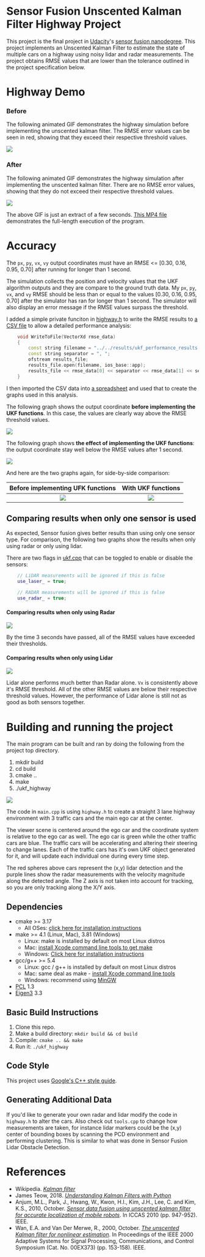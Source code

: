 # Sensor Fusion Unscented Kalman Filter Highway Project

This project is the final project in [Udacity](https://www.udacity.com)'s [sensor fusion nanodegree](https://www.udacity.com/course/sensor-fusion-engineer-nanodegree--nd313). This project implements an Unscented Kalman Filter to estimate the state of multiple cars on a highway using noisy lidar and radar measurements. The project obtains RMSE values that are lower than the tolerance outlined in the project specification below. 

# Highway Demo

### Before
The following animated GIF demonstrates the highway simulation before implementing the unscented kalman filter. The RMSE error values can be seen in red, showing that they exceed their respective threshold values. 

![](results/before.gif)

### After
The following animated GIF demonstrates the highway simulation after implementing the unscented kalman filter. There are no RMSE error values, showing that they do not exceed their respective threshold values.

![](results/UKF_SensorFusion_RMSE.gif)

The above GIF is just an extract of a few seconds. [This MP4 file](results/UKF_SensorFusion_RMSE.mp4) demonstrates the full-length execution of the program.


# Accuracy
The `px`, `py`, `vx`, `vy` output coordinates must have an RMSE <= [0.30, 0.16, 0.95, 0.70] after running for longer than 1 second.

The simulation collects the position and velocity values that the UKF algorithm outputs and they are compare to the ground truth data. My `px`, `py`, `vx`, and `vy` RMSE should be less than or equal to the values [0.30, 0.16, 0.95, 0.70] after the simulator has ran for longer than 1 second. The simulator will also display an error message if the RMSE values surpass the threshold.

I added a simple private funciton in [highway.h](src/ukf/highway.h) to write the RMSE results to [a CSV file](results/ukf_performance_results.csv) to allow a detailed performance analysis:

```c++
    void WriteToFile(VectorXd rmse_data)
    {
        const string filename = "../../results/ukf_performance_results.csv";
        const string separator = ", ";
        ofstream results_file;
        results_file.open(filename, ios_base::app);
        results_file << rmse_data[0] << separator << rmse_data[1] << separator << rmse_data[2] << separator << rmse_data[3] << endl;
    }
```

I then imported the CSV data into [a spreadsheet](results/ukf_performance_results.xlsx) and used that to create the graphs used in this analysis.

The following graph shows the output coordinate **before implementing the UKF functions**. In this case, the values are clearly way above the RMSE threshold values.

![](results/RMSE_Before.png)

The following graph shows **the effect of implementing the UKF functions**: the output coordinate stay well below the RMSE values after 1 second.

![](results/RMSE_SensorFusion.png)

And here are the two graphs again, for side-by-side comparison:

Before implementing UFK functions | With UKF functions
:---:|:---:
![](results/RMSE_Before.png) | ![](results/RMSE_SensorFusion.png)

## Comparing results when only one sensor is used
As expected, Sensor fusion gives better results than using only one sensor type. For comparison, the following two graphs show the results when only using radar or only using lidar.

There are two flags in [ukf.cpp](src/ukf/ukf.cpp) that can be toggled to enable or disable the sensors:

```c++
    // LiDAR measurements will be ignored if this is false
    use_laser_ = true;

    // RADAR measurements will be ignored if this is false
    use_radar_ = true;
```

#### Comparing results when only using Radar

![](results/RMSE_RadarOnly.png)

By the time 3 seconds have passed, all of the RMSE values have exceeded their thresholds.  

#### Comparing results when only using Lidar

![](results/RMSE_LidarOnly.png)

Lidar alone performs much better than Radar alone. `Vx` is consistently above it's RMSE threshold. All of the other RMSE values are below their respective threshold values. However, the performance of Lidar alone is still not as good as both sensors together. 

# Building and running the project
The main program can be built and ran by doing the following from the project top directory.

1. mkdir build
2. cd build
3. cmake ..
4. make
5. ./ukf_highway

![](results/UKF_SensorFusion_RMSE.gif)

The code in `main.cpp` is using `highway.h` to create a straight 3 lane highway environment with 3 traffic cars and the main ego car at the center.

The viewer scene is centered around the ego car and the coordinate system is relative to the ego car as well. The ego car is green while the 
other traffic cars are blue. The traffic cars will be accelerating and altering their steering to change lanes. Each of the traffic cars has
it's own UKF object generated for it, and will update each individual one during every time step. 

The red spheres above cars represent the (x,y) lidar detection and the purple lines show the radar measurements with the velocity magnitude along the detected angle. The Z axis is not taken into account for tracking, so you are only tracking along the X/Y axis.


## Dependencies
* cmake >= 3.17
  * All OSes: [click here for installation instructions](https://cmake.org/install/)
* make >= 4.1 (Linux, Mac), 3.81 (Windows)
  * Linux: make is installed by default on most Linux distros
  * Mac: [install Xcode command line tools to get make](https://developer.apple.com/xcode/features/)
  * Windows: [Click here for installation instructions](http://gnuwin32.sourceforge.net/packages/make.htm)
* gcc/g++ >= 5.4
  * Linux: gcc / g++ is installed by default on most Linux distros
  * Mac: same deal as make - [install Xcode command line tools](https://developer.apple.com/xcode/features/)
  * Windows: recommend using [MinGW](http://www.mingw.org/)
* [PCL](https://pointclouds.org) 1.3
* [Eigen3](https://eigen.tuxfamily.org/index.php) 3.3

## Basic Build Instructions

1. Clone this repo.
2. Make a build directory: `mkdir build && cd build`
3. Compile: `cmake .. && make`
4. Run it: `./ukf_highway`

## Code Style

This project uses [Google's C++ style guide](https://google.github.io/styleguide/cppguide.html).

## Generating Additional Data

If you'd like to generate your own radar and lidar modify the code in `highway.h` to alter the cars. Also check out `tools.cpp` to
change how measurements are taken, for instance lidar markers could be the (x,y) center of bounding boxes by scanning the PCD environment
and performing clustering. This is similar to what was done in Sensor Fusion Lidar Obstacle Detection.

# References

* Wikipedia. [_Kalman filter_](https://en.wikipedia.org/wiki/Kalman_filter)
* James Teow, 2018. [_Understanding Kalman Filters with Python_](https://medium.com/@jaems33/understanding-kalman-filters-with-python-2310e87b8f48)
* Anjum, M.L., Park, J., Hwang, W., Kwon, H.I., Kim, J.H., Lee, C. and Kim, K.S., 2010, October. [_Sensor data fusion using unscented kalman filter for accurate localization of mobile robots_](https://ieeexplore.ieee.org/abstract/document/5669779). In ICCAS 2010 (pp. 947-952). IEEE.
* Wan, E.A. and Van Der Merwe, R., 2000, October. [_The unscented Kalman filter for nonlinear estimation_](https://www.seas.harvard.edu/courses/cs281/papers/unscented.pdf). In Proceedings of the IEEE 2000 Adaptive Systems for Signal Processing, Communications, and Control Symposium (Cat. No. 00EX373) (pp. 153-158). IEEE.